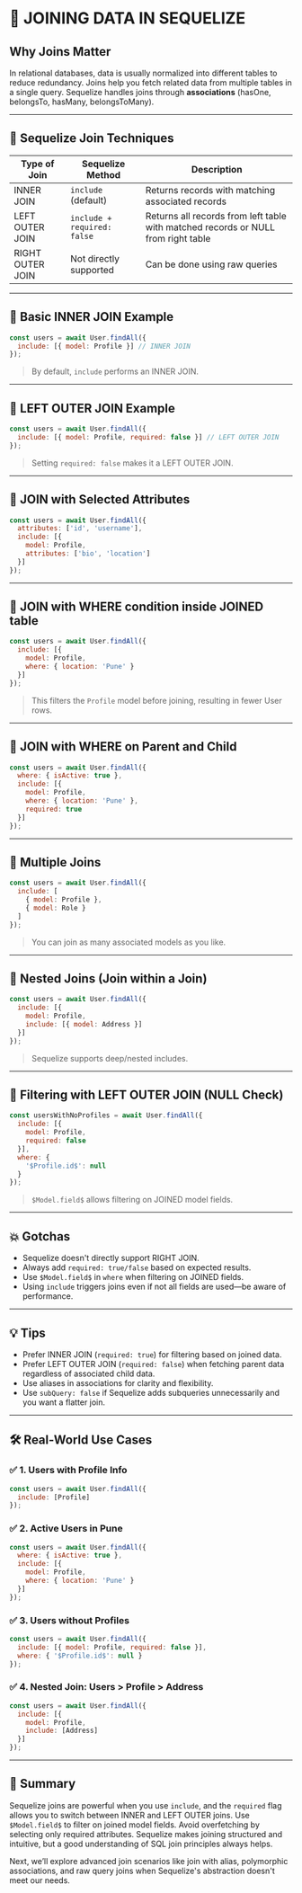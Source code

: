 # 🔗 JOINING DATA IN SEQUELIZE

## Why Joins Matter
In relational databases, data is usually normalized into different tables to reduce redundancy. Joins help you fetch related data from multiple tables in a single query. Sequelize handles joins through **associations** (hasOne, belongsTo, hasMany, belongsToMany).

---

## 🔁 Sequelize Join Techniques

| Type of Join     | Sequelize Method       | Description                                        |
|------------------|-------------------------|----------------------------------------------------|
| INNER JOIN       | `include` (default)     | Returns records with matching associated records   |
| LEFT OUTER JOIN  | `include + required: false` | Returns all records from left table with matched records or NULL from right table |
| RIGHT OUTER JOIN | Not directly supported  | Can be done using raw queries                     |

---

## 🔗 Basic INNER JOIN Example
```js
const users = await User.findAll({
  include: [{ model: Profile }] // INNER JOIN
});
```
> By default, `include` performs an INNER JOIN.

---

## 🔗 LEFT OUTER JOIN Example
```js
const users = await User.findAll({
  include: [{ model: Profile, required: false }] // LEFT OUTER JOIN
});
```
> Setting `required: false` makes it a LEFT OUTER JOIN.

---

## 🔗 JOIN with Selected Attributes
```js
const users = await User.findAll({
  attributes: ['id', 'username'],
  include: [{
    model: Profile,
    attributes: ['bio', 'location']
  }]
});
```

---

## 🔗 JOIN with WHERE condition inside JOINED table
```js
const users = await User.findAll({
  include: [{
    model: Profile,
    where: { location: 'Pune' }
  }]
});
```
> This filters the `Profile` model before joining, resulting in fewer User rows.

---

## 🔗 JOIN with WHERE on Parent and Child
```js
const users = await User.findAll({
  where: { isActive: true },
  include: [{
    model: Profile,
    where: { location: 'Pune' },
    required: true
  }]
});
```

---

## 🔁 Multiple Joins
```js
const users = await User.findAll({
  include: [
    { model: Profile },
    { model: Role }
  ]
});
```
> You can join as many associated models as you like.

---

## 🔄 Nested Joins (Join within a Join)
```js
const users = await User.findAll({
  include: [{
    model: Profile,
    include: [{ model: Address }]
  }]
});
```
> Sequelize supports deep/nested includes.

---

## 🎯 Filtering with LEFT OUTER JOIN (NULL Check)
```js
const usersWithNoProfiles = await User.findAll({
  include: [{
    model: Profile,
    required: false
  }],
  where: {
    '$Profile.id$': null
  }
});
```
> `$Model.field$` allows filtering on JOINED model fields.

---

## 💥 Gotchas
- Sequelize doesn't directly support RIGHT JOIN.
- Always add `required: true/false` based on expected results.
- Use `$Model.field$` in `where` when filtering on JOINED fields.
- Using `include` triggers joins even if not all fields are used—be aware of performance.

---

## 💡 Tips
- Prefer INNER JOIN (`required: true`) for filtering based on joined data.
- Prefer LEFT OUTER JOIN (`required: false`) when fetching parent data regardless of associated child data.
- Use aliases in associations for clarity and flexibility.
- Use `subQuery: false` if Sequelize adds subqueries unnecessarily and you want a flatter join.

---

## 🛠️ Real-World Use Cases

### ✅ 1. Users with Profile Info
```js
const users = await User.findAll({
  include: [Profile]
});
```

### ✅ 2. Active Users in Pune
```js
const users = await User.findAll({
  where: { isActive: true },
  include: [{
    model: Profile,
    where: { location: 'Pune' }
  }]
});
```

### ✅ 3. Users without Profiles
```js
const users = await User.findAll({
  include: [{ model: Profile, required: false }],
  where: { '$Profile.id$': null }
});
```

### ✅ 4. Nested Join: Users > Profile > Address
```js
const users = await User.findAll({
  include: [{
    model: Profile,
    include: [Address]
  }]
});
```

---

## 🧠 Summary
Sequelize joins are powerful when you use `include`, and the `required` flag allows you to switch between INNER and LEFT OUTER joins. Use `$Model.field$` to filter on joined model fields. Avoid overfetching by selecting only required attributes. Sequelize makes joining structured and intuitive, but a good understanding of SQL join principles always helps.

Next, we’ll explore advanced join scenarios like join with alias, polymorphic associations, and raw query joins when Sequelize's abstraction doesn't meet our needs.

